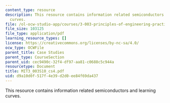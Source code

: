 ```yaml
---
content_type: resource
description: This resource contains information related semiconductors and learning
  curves.
file: /ol-ocw-studio-app/courses/3-003-principles-of-engineering-practice-spring-2010/d9a10d0f517f4e39d2d0ee84f69da437_MIT3_003S10_cs4.pdf
file_size: 103125
file_type: application/pdf
learning_resource_types: []
license: https://creativecommons.org/licenses/by-nc-sa/4.0/
ocw_type: OCWFile
parent_title: Case Studies
parent_type: CourseSection
parent_uid: cec9490c-32f4-df97-aa81-c0688c5c944a
resourcetype: Document
title: MIT3_003S10_cs4.pdf
uid: d9a10d0f-517f-4e39-d2d0-ee84f69da437
---
```

This resource contains information related semiconductors and learning curves.